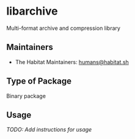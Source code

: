 # libarchive

Multi-format archive and compression library

## Maintainers

* The Habitat Maintainers: <humans@habitat.sh>

## Type of Package

Binary package

## Usage

*TODO: Add instructions for usage*
